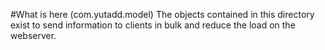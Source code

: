 #What is here (com.yutadd.model)
The objects contained in this directory exist to send information to clients in bulk and reduce the load on the webserver.